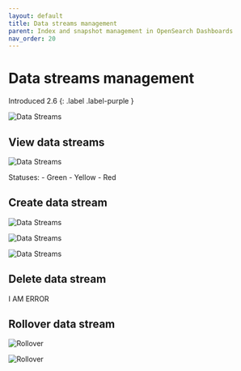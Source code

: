 ```yaml
---
layout: default
title: Data streams management
parent: Index and snapshot management in OpenSearch Dashboards
nav_order: 20
---
```


# Data streams management
Introduced 2.6
{: .label .label-purple }

![Data Streams]({{site.url}}{{site.baseurl}}/images/admin-ui-index/datastreams1.png)

## View data streams

![Data Streams]({{site.url}}{{site.baseurl}}/images/admin-ui-index/datastreams5.png)

Statuses:
    - Green
    - Yellow
    - Red

## Create data stream

![Data Streams]({{site.url}}{{site.baseurl}}/images/admin-ui-index/datastreams2.png)

![Data Streams]({{site.url}}{{site.baseurl}}/images/admin-ui-index/datastreams3.png)

![Data Streams]({{site.url}}{{site.baseurl}}/images/admin-ui-index/datastreams4.png)

## Delete data stream

I AM ERROR

## Rollover data stream

![Rollover]({{site.url}}{{site.baseurl}}/images/admin-ui-index/rollover1.png)

![Rollover]({{site.url}}{{site.baseurl}}/images/admin-ui-index/rollover3.png)
